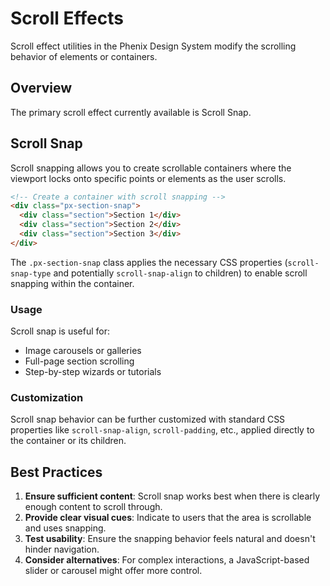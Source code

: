 # Scroll Effects

Scroll effect utilities in the Phenix Design System modify the scrolling behavior of elements or containers.

## Overview

The primary scroll effect currently available is Scroll Snap.

## Scroll Snap

Scroll snapping allows you to create scrollable containers where the viewport locks onto specific points or elements as the user scrolls.

```html
<!-- Create a container with scroll snapping -->
<div class="px-section-snap">
  <div class="section">Section 1</div>
  <div class="section">Section 2</div>
  <div class="section">Section 3</div>
</div>
```

The `.px-section-snap` class applies the necessary CSS properties (`scroll-snap-type` and potentially `scroll-snap-align` to children) to enable scroll snapping within the container.

### Usage

Scroll snap is useful for:

-   Image carousels or galleries
-   Full-page section scrolling
-   Step-by-step wizards or tutorials

### Customization

Scroll snap behavior can be further customized with standard CSS properties like `scroll-snap-align`, `scroll-padding`, etc., applied directly to the container or its children.

## Best Practices

1.  **Ensure sufficient content**: Scroll snap works best when there is clearly enough content to scroll through.
2.  **Provide clear visual cues**: Indicate to users that the area is scrollable and uses snapping.
3.  **Test usability**: Ensure the snapping behavior feels natural and doesn't hinder navigation.
4.  **Consider alternatives**: For complex interactions, a JavaScript-based slider or carousel might offer more control. 